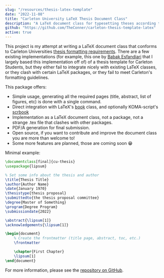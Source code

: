 ```yaml
---
slug: "/resources/thesis-latex-template"
date: "2022-11-08"
title: "Carleton University LaTeX Thesis Document Class"
description: "A LaTeX document class for typesetting theses according to Carleton Universities specifications."
github: "https://github.com/TheConner/carleton-thesis-template-latex"
active: true
---
```


This project is my attempt at writing a LaTeX document class that conforms to Carleton Universities [thesis formatting requirements](https://gradstudents.carleton.ca/resources-page/thesis-requirements/formatting-guidelines/). There are a few existing implementations (for example, this one by [Babak Esfandiari](http://www.sce.carleton.ca/faculty/esfandiari/ThesisTemplate.zip) that I largely based this implementation off of) of a thesis template for Carleton Students, but they either fail to integrate nicely with existing LaTeX classes, or they clash with certain LaTeX packages, or they fail to meet Carleton's formatting guidelines. 

This package offers:
- Simple usage, generating all the required pages (title, abstract, list of figures, etc) is done with a single command.
- Direct integration with LaTeX's [book](https://ctan.org/pkg/book?lang=en) class, and optionally KOMA-script's [scrbook](https://ctan.org/pkg/scrbook)
- Implementation as a LaTeX document class, not a package, not a strange .tex file that clashes with other packages.
- PDF/A generation for final submission.
- Open source, if you want to contribute and improve the document class you are more than welcome to!
- Some more features are planned, those are coming soon 😁

Minimal example:
```latex
\documentclass[final]{cu-thesis}
\usepackage{lipsum}

% Set some info about the thesis and author
\title{Thesis Title}
\author{Author Name}
\date{January 1970}
\thesistype{thesis proposal}
\submittedto{the thesis proposal committee}
\degree{Master of Something}
\program{Degree Program}
\submissiondate{2022}

\abstract{\lipsum[1]}
\acknowledgements{\lipsum[1]}

\begin{document}
    % Create the frontmatter (title page, abstract, toc, etc.)
    \frontmatter

    \chapter{First Chapter}
    \lipsum[1]
\end{document}
```

For more information, please see the [repository on GitHub](https://github.com/TheConner/carleton-thesis-template-latex).